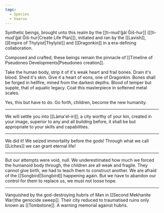 ```yaml
---
tags:
  - Species
  - Vaaruu
---
```

Synthetic beings, brought unto this realm by the [[ti-mud'ĝál Ĝiš-hur]] ([[ti-mud'ĝál Ĝiš-hur|Create Life Plan]]), initiated and ran by the [[Lavish]], [[Empire of Thylyist|Thylyist]] and [[Dragonkin]] in a era-defining collaboration. 

Composed and crafted, these beings remain the pinnacle of [[Timeline of Pseudoneo Developments|Pseudoneo creation]].  

Take the human body, strip it of it's weak heart and frail bones. Drain it's blood. Shed it's skin. 
Give it a heart of eons, one of Dragonkin. Bones shall be forged in hellfire, mined from the darkest depths. Blood of temper but supple, that of aquatic legacy. Coat this masterpiece in softened metal scales. 

Yes, this but have to do. Go forth, children, become the new humanity. 
***
We will settle you into [[Làma'el-iri]]; a city worthy of your kin, created in your image, superior to any and all building before, it shall be but appropriate to your skills and capabilities. 
***
We did it! We seized immortality before the gods! Through what we call [[Liches]] we can grant eternal life!
***
But our attempts were void, null. We underestimated how much we forced the humanoid body through, the children are all weak and fragile. They cannot give birth, we had to teach them to construct another. We are afraid of the [[Songbird|Songbird]] happening again. 
But we have to abandon our control for them to replace us, we must not loose hope. 
***
Vanquished by the god-destroying hubris of Man in [[Second Mekhanite War|the genocide sweep]]. Their city reduced to traumatised ruins only known as [[Tombstone]]. A warning memorial against hubris. 